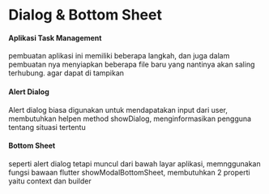 # Dialog & Bottom Sheet

#### Aplikasi Task Management

pembuatan aplikasi ini memiliki beberapa langkah, dan juga dalam pembuatan nya menyiapkan beberapa file baru yang nantinya akan saling terhubung. agar dapat di tampikan

#### Alert Dialog

Alert dialog biasa digunakan untuk mendapatakan input dari user, membutuhkan helpen method showDialog, menginformasikan pengguna tentang situasi tertentu

#### Bottom Sheet

seperti alert dialog tetapi muncul dari bawah layar aplikasi, memnggunakan fungsi bawaan flutter showModalBottomSheet, membutuhkan 2 properti yaitu context dan builder
